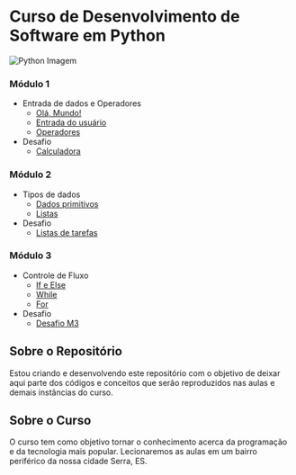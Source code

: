 # Curso de Desenvolvimento de Software em Python

![Python Imagem](https://apexensino.com.br/wp-content/uploads/2020/05/python.jpg)

### Módulo 1 
* Entrada de dados e Operadores
    * [Olá, Mundo!](https://github.com/whoxer/curso-python/blob/main/M%C3%B3dulo%201/Hello/hello.py)
    * [Entrada do usuário](https://github.com/whoxer/curso-python/blob/main/M%C3%B3dulo%201/Entrada%20de%20Usu%C3%A1rio/entrada.py)
    * [Operadores](https://github.com/whoxer/curso-python/blob/main/M%C3%B3dulo%201/Operadores/operadores.py)
* Desafio
    * [Calculadora](#)
### Módulo 2
* Tipos de dados
    * [Dados primitivos](https://github.com/whoxer/curso-python/blob/main/M%C3%B3dulo%202/Dados%20Primitivos/primitivos.py)
    * [Listas](https://github.com/whoxer/curso-python/blob/main/M%C3%B3dulo%202/Listas/listas.py)
* Desafio
    * [Listas de tarefas](#)
### Módulo 3
* Controle de Fluxo
    * [If e Else](https://github.com/whoxer/curso-python/blob/main/M%C3%B3dulo%203/If%20e%20Else/ifelse.py)
    * [While](https://github.com/whoxer/curso-python/blob/main/M%C3%B3dulo%203/While/while.py)
    * [For](https://github.com/whoxer/curso-python/blob/main/M%C3%B3dulo%203/Loop%20For/loopfor.py)
* Desafio
    * [Desafio M3](#)


## Sobre o Repositório

Estou criando e desenvolvendo este repositório com o objetivo de deixar aqui parte dos códigos e conceitos que serão reproduzidos nas aulas e demais instâncias do curso.

## Sobre o Curso

O curso tem como objetivo tornar o conhecimento acerca da programação e da tecnologia mais popular. Lecionaremos as aulas em um bairro periférico da nossa cidade Serra, ES.

